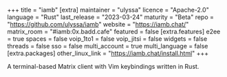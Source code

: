 +++
title = "iamb"
[extra]
maintainer = "ulyssa"
licence = "Apache-2.0"
language = "Rust"
last_release = "2023-03-24"
maturity = "Beta"
repo = "https://github.com/ulyssa/iamb"
website = "https://iamb.chat/"
matrix_room = "#iamb:0x.badd.cafe"
featured = false
[extra.features]
e2ee = true
spaces = false
voip_1to1 = false
voip_jitsi = false
widgets = false
threads = false
sso = false
multi_account = true
multi_language = false
[extra.packages]
other_linux_link = "https://iamb.chat/install.html"
+++

A terminal-based Matrix client with Vim keybindings written in Rust.
